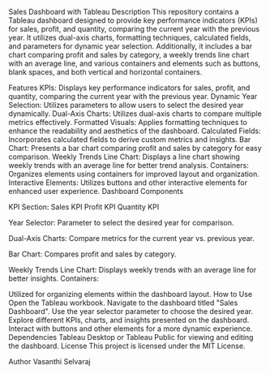Sales Dashboard with Tableau
Description
This repository contains a Tableau dashboard designed to provide key performance indicators (KPIs) for sales, profit, and quantity, comparing the current year with the previous year. It utilizes dual-axis charts, formatting techniques, calculated fields, and parameters for dynamic year selection. Additionally, it includes a bar chart comparing profit and sales by category, a weekly trends line chart with an average line, and various containers and elements such as buttons, blank spaces, and both vertical and horizontal containers.

Features
KPIs: Displays key performance indicators for sales, profit, and quantity, comparing the current year with the previous year.
Dynamic Year Selection: Utilizes parameters to allow users to select the desired year dynamically.
Dual-Axis Charts: Utilizes dual-axis charts to compare multiple metrics effectively.
Formatted Visuals: Applies formatting techniques to enhance the readability and aesthetics of the dashboard.
Calculated Fields: Incorporates calculated fields to derive custom metrics and insights.
Bar Chart: Presents a bar chart comparing profit and sales by category for easy comparison.
Weekly Trends Line Chart: Displays a line chart showing weekly trends with an average line for better trend analysis.
Containers: Organizes elements using containers for improved layout and organization.
Interactive Elements: Utilizes buttons and other interactive elements for enhanced user experience.
Dashboard Components

KPI Section:
Sales KPI
Profit KPI
Quantity KPI

Year Selector:
Parameter to select the desired year for comparison.

Dual-Axis Charts:
Compare metrics for the current year vs. previous year.

Bar Chart:
Compares profit and sales by category.

Weekly Trends Line Chart:
Displays weekly trends with an average line for better insights.
Containers:

Utilized for organizing elements within the dashboard layout.
How to Use
Open the Tableau workbook.
Navigate to the dashboard titled "Sales Dashboard".
Use the year selector parameter to choose the desired year.
Explore different KPIs, charts, and insights presented on the dashboard.
Interact with buttons and other elements for a more dynamic experience.
Dependencies
Tableau Desktop or Tableau Public for viewing and editing the dashboard.
License
This project is licensed under the MIT License.

Author
Vasanthi Selvaraj
